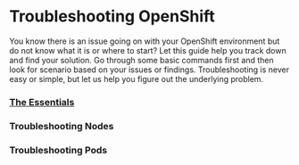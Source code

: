 # Troubleshooting OpenShift 
You know there is an issue going on with your OpenShift environment but do not know what it is or where to start? Let this guide help you track down and find your solution. Go through some basic commands first and then look for scenario based on your issues or findings. Troubleshooting is never easy or simple, but let us help you figure out the underlying problem. 

### [The Essentials]( https://github.com/ypresa1/test-nexus-repo/blob/master/troubleshooting/The%20Essentials.md)
### Troubleshooting Nodes
### Troubleshooting Pods

